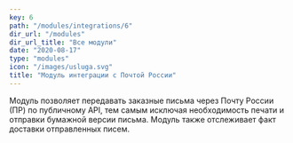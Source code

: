 ```yaml
---
key: 6
path: "/modules/integrations/6"
dir_url: "/modules"
dir_url_title: "Все модули"
date: "2020-08-17"
type: "modules"
icon: "/images/usluga.svg"
title: "Модуль интеграции с Почтой России"
---
```


Модуль позволяет передавать заказные письма через Почту России (ПР) по публичному API,
тем самым исключая необходимость печати и отправки бумажной версии письма.
Модуль также отслеживает факт доставки отправленных писем.
